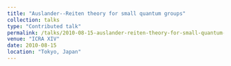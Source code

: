 ```yaml
---
title: "Auslander--Reiten theory for small quantum groups"
collection: talks
type: "Contributed talk"
permalink: /talks/2010-08-15-auslander-reiten-theory-for-small-quantum-groups
venue: "ICRA XIV"
date: 2010-08-15
location: "Tokyo, Japan"
---
```


